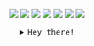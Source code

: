 <p align="center">
    <img src="https://user-images.githubusercontent.com/221550/85214611-167db180-b33b-11ea-9b84-4f1f8aab7428.gif">
    <img src="https://user-images.githubusercontent.com/221550/85214614-1e3d5600-b33b-11ea-8089-82fcbc1470bc.gif">
    <img src="https://user-images.githubusercontent.com/221550/85214617-21d0dd00-b33b-11ea-970d-2b51133103c9.gif">
    <img src="https://user-images.githubusercontent.com/221550/85214571-99ead300-b33a-11ea-8369-f2f8b5f9fd66.gif">
    <img src="https://user-images.githubusercontent.com/221550/85214582-af5ffd00-b33a-11ea-872e-a4c5cfe5a792.gif">
    <img src="https://user-images.githubusercontent.com/221550/85214563-8c354d80-b33a-11ea-9fc6-597ba3b51a6f.gif">
    <img src="https://user-images.githubusercontent.com/221550/85214568-935c5b80-b33a-11ea-8b2e-612d1b6cfb58.gif">
</p>

<details>
    <summary align="center"><samp>Hey there!</samp></summary>
    <hr>
    <img src="https://ibb.co/mGCD1q7" alt="welcome to my profile!" align="left" valign="middle">
    I’m <strong>Estefania</strong> (she/her). I’m  an  <code>Compter Science student</code> I also love cats, video games and k-pop.
    <hr>
    <p align="center">
        <br>
        <a href="https://twitter.com/Estefi_jim_gar"><kbd>say hi on twitter</kbd></a> <a href="https://www.instagram.com/estefi_jim/"><kbd>follow me on ig</kbd></a>  <a href="https://devpost.com/Estefaniajim?ref_content=user-portfolio&ref_feature=portfolio&ref_medium=global-nav"><kbd>check my devpost</kbd></a>  <a href="https://www.linkedin.com/in/estefania-jimenez-garcia-b6b81a13b/"><kbd>connect with my linkedin</kbd></a>
    </p>
</details>


